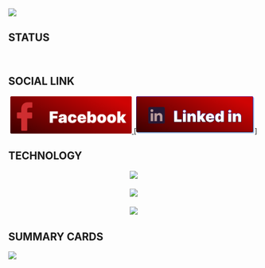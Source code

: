 <img align="center" src="./images/banner.png"/>

## STATUS

<p align="center" >
    <img src="https://github-readme-streak-stats.herokuapp.com?user=alimurdipu&theme=monokai&hide_border=true&background=90%2C000000%2CFF0000" alt="">
</p>

## SOCIAL LINK

[<p align="center">
    <img height="75" src="./images/Group 2.png">
    ](https://www.facebook.com/alimurrazi.dipu/)[<img height="75" src="./images/Group 3.png">]
</p>

## TECHNOLOGY

<p align="center">
    <img height="75" src="https://skillicons.dev/icons?i=html,css,tailwind,js,react"/>
    <br><br>
<img height="75" src="https://skillicons.dev/icons?i=nodejs,express,mongodb">
    <br><br>
<img height="75" src="https://skillicons.dev/icons?i=figma,firebase">
</p>

## SUMMARY CARDS

![](http://github-profile-summary-cards.vercel.app/api/cards/profile-details?username=alimurdipu&theme=aura_dark)


